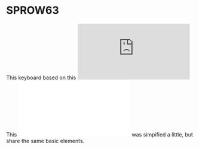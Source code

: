 # SPROW63

This keyboard based on this ![keyboard.](https://github.com/74th/sparrow62-buildguide/blob/master/sparrow62_v2.md)
This ![schema](datasheets/sparrow62-v2.0.5-schematic.pdf) was simpified a little, but share the same basic elements.
